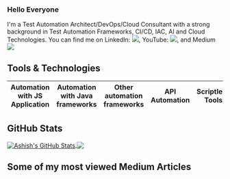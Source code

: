 ### Hello Everyone

I'm a Test Automation Architect/DevOps/Cloud Consultant with a strong background in Test Automation Frameworks, CI/CD, IAC, AI and Cloud Technologies.
You can find me on LinkedIn: [![](https://img.shields.io/badge/LinkedIn-blue?style=social&logo=linkedin)](https://www.linkedin.com/in/mahmoudeltohamy/), YouTube: [![](https://img.shields.io/youtube/channel/views/UCqakQNKkL5vTh-DzIEu_0IQ?style=social&logo=youtube)](https://youtube.com/@mahmoudeltohamy366?si=RlP4SKKKNsI93Mzg), and Medium [![](https://img.shields.io/badge/Medium-Blogs-orange?style=social&logo=medium)](https://medium.com/@mahmoud.mohammed.elhady)
## Tools & Technologies

Automation with JS Application|Automation with Java frameworks|Other automation frameworks|API Automation|Scriptless Tools|Mobile Automation|Service Virtualization
----|----|----|----|----|----|----

## GitHub Stats

<a href="https://github.com/ghoshasish99/ghoshasish99">
  <img align="center" src="https://github-readme-stats.vercel.app/api?username=Mahmoud-Eltohamy&show_icons=true&theme=merko" alt="Ashish's GitHub Stats" />
</a>

<a href="https://github.com/ghoshasish99/ghoshasish99">
  <img align="center" src="https://github-readme-stats.vercel.app/api/top-langs/?username=Mahmoud-Eltohamy&layout=compact" />
</a>

## Some of my most viewed Medium Articles  
